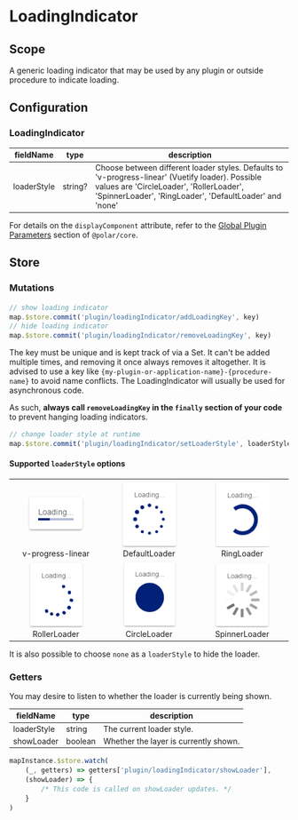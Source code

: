 # LoadingIndicator

## Scope

A generic loading indicator that may be used by any plugin or outside procedure to indicate loading.

## Configuration

### LoadingIndicator

| fieldName  | type | description |
| - | - | - |
| loaderStyle | string? | Choose between different loader styles. Defaults to 'v-progress-linear' (Vuetify loader). Possible values are 'CircleLoader', 'RollerLoader', 'SpinnerLoader', 'RingLoader', 'DefaultLoader' and 'none'  |

For details on the `displayComponent` attribute, refer to the [Global Plugin Parameters](../../core/README.md#global-plugin-parameters) section of `@polar/core`.

## Store

### Mutations

```js
// show loading indicator
map.$store.commit('plugin/loadingIndicator/addLoadingKey', key)
// hide loading indicator
map.$store.commit('plugin/loadingIndicator/removeLoadingKey', key)
```

The key must be unique and is kept track of via a Set. It can't be added multiple times, and removing it once always removes it altogether. It is advised to use a key like `{my-plugin-or-application-name}-{procedure-name}` to avoid name conflicts. The LoadingIndicator will usually be used for asynchronous code.

As such, **always call `removeLoadingKey` in the `finally` section of your code** to prevent hanging loading indicators.

```js
// change loader style at runtime
map.$store.commit('plugin/loadingIndicator/setLoaderStyle', loaderStyle)
```
#### Supported `loaderStyle` options

<table align="center">
  <tr align="center">
    <td width="33%" align="center"><img src="./assets/VuetifyLoader.PNG" alt="v-progress-linear" height="120px" style="object-fit: none;"><div>v-progress-linear</div></td>
    <td width="33%" align="center"><img src="./assets/DefaultLoader.PNG" alt="DefaultLoader" height="120px" style="object-fit: contain;"><div>DefaultLoader</div></td>
    <td width="33%" align="center"><img src="./assets/RingLoader.PNG" alt="RingLoader" height="120px" style="object-fit: contain;"><div>RingLoader</div></td>
  </tr>
  <tr align="center">
    <td width="33%" align="center"><img src="./assets/RollerLoader.PNG" alt="RollerLoader" height="120px" style="object-fit: contain;"><div>RollerLoader</div></td>
    <td width="33%" align="center"><img src="./assets/CircleLoader.PNG" alt="CircleLoader" height="120px" style="object-fit: contain;"><div>CircleLoader</div></td>
    <td width="33%" align="center"><img src="./assets/SpinnerLoader.PNG" alt="SpinnerLoader" height="120px" style="object-fit: contain;"><div>SpinnerLoader</div></td>
  </tr>
</table>

It is also possible to choose `none` as a `loaderStyle` to hide the loader.

### Getters

You may desire to listen to whether the loader is currently being shown.

| fieldName | type | description |
| - | - | - |
| loaderStyle | string | The current loader style. |
| showLoader | boolean | Whether the layer is currently shown. |

```js
mapInstance.$store.watch(
    (_, getters) => getters['plugin/loadingIndicator/showLoader'],
    (showLoader) => {
        /* This code is called on showLoader updates. */
    }
)
```

